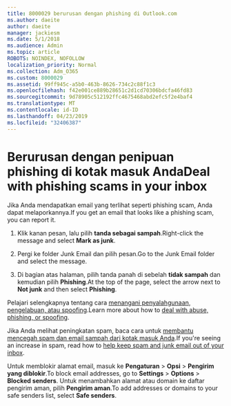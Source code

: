 ```yaml
---
title: 8000029 berurusan dengan phishing di Outlook.com
ms.author: daeite
author: daeite
manager: jackiesm
ms.date: 5/1/2018
ms.audience: Admin
ms.topic: article
ROBOTS: NOINDEX, NOFOLLOW
localization_priority: Normal
ms.collection: Adm_O365
ms.custom: 8000029
ms.assetid: 99ff945c-a5b0-463b-8626-734c2c88f1c3
ms.openlocfilehash: f42e001ce889b28651c2d1cd70306bdcfa46fd83
ms.sourcegitcommit: 9d78905c512192ffc4675468abd2efc5f2e4baf4
ms.translationtype: MT
ms.contentlocale: id-ID
ms.lasthandoff: 04/23/2019
ms.locfileid: "32406387"
---
```

# <a name="deal-with-phishing-scams-in-your-inbox"></a><span data-ttu-id="aa280-102">Berurusan dengan penipuan phishing di kotak masuk Anda</span><span class="sxs-lookup"><span data-stu-id="aa280-102">Deal with phishing scams in your inbox</span></span>

<span data-ttu-id="aa280-103">Jika Anda mendapatkan email yang terlihat seperti phishing scam, Anda dapat melaporkannya.</span><span class="sxs-lookup"><span data-stu-id="aa280-103">If you get an email that looks like a phishing scam, you can report it.</span></span>
  
1. <span data-ttu-id="aa280-104">Klik kanan pesan, lalu pilih **tanda sebagai sampah**.</span><span class="sxs-lookup"><span data-stu-id="aa280-104">Right-click the message and select **Mark as junk**.</span></span> 
    
2. <span data-ttu-id="aa280-105">Pergi ke folder Junk Email dan pilih pesan.</span><span class="sxs-lookup"><span data-stu-id="aa280-105">Go to the Junk Email folder and select the message.</span></span>
    
3. <span data-ttu-id="aa280-106">Di bagian atas halaman, pilih tanda panah di sebelah **tidak sampah** dan kemudian pilih **Phishing**.</span><span class="sxs-lookup"><span data-stu-id="aa280-106">At the top of the page, select the arrow next to **Not junk** and then select **Phishing**.</span></span> 
    
<span data-ttu-id="aa280-107">Pelajari selengkapnya tentang cara [menangani penyalahgunaan, pengelabuan, atau spoofing](https://go.microsoft.com/fwlink/p/?linkid=873139).</span><span class="sxs-lookup"><span data-stu-id="aa280-107">Learn more about how to [deal with abuse, phishing, or spoofing](https://go.microsoft.com/fwlink/p/?linkid=873139).</span></span>
  
<span data-ttu-id="aa280-108">Jika Anda melihat peningkatan spam, baca cara untuk [membantu mencegah spam dan email sampah dari kotak masuk Anda](https://go.microsoft.com/fwlink/p/?linkid=873140).</span><span class="sxs-lookup"><span data-stu-id="aa280-108">If you're seeing an increase in spam, read how to [help keep spam and junk email out of your inbox](https://go.microsoft.com/fwlink/p/?linkid=873140).</span></span>
  
<span data-ttu-id="aa280-109">Untuk memblokir alamat email, masuk ke **Pengaturan** \> **Opsi** \> **Pengirim yang diblokir**.</span><span class="sxs-lookup"><span data-stu-id="aa280-109">To block email addresses, go to **Settings** \> **Options** \> **Blocked senders**.</span></span> <span data-ttu-id="aa280-110">Untuk menambahkan alamat atau domain ke daftar pengirim aman, pilih **Pengirim aman**.</span><span class="sxs-lookup"><span data-stu-id="aa280-110">To add addresses or domains to your safe senders list, select **Safe senders**.</span></span> 
  

